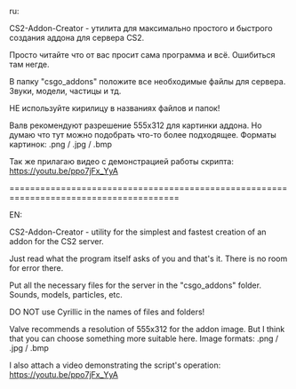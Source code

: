 ru:

CS2-Addon-Creator - утилита для максимально простого и быстрого создания аддона для сервера CS2. 

Просто читайте что от вас просит сама программа и всё. Ошибиться там негде. 

В папку "csgo_addons" положите все необходимые файлы для сервера. Звуки, модели, частицы и тд.

НЕ используйте кирилицу в названиях файлов и папок!

Валв рекомендуют разрешение 555x312 для картинки аддона. Но думаю что тут можно подобрать что-то более подходящее. Форматы картинок: .png / .jpg / .bmp

Так же прилагаю видео с демонстрацией работы скрипта: https://youtu.be/ppo7jFx_YyA

=======================================================================================

EN:

CS2-Addon-Creator - utility for the simplest and fastest creation of an addon for the CS2 server.

Just read what the program itself asks of you and that's it. There is no room for error there.

Put all the necessary files for the server in the "csgo_addons" folder. Sounds, models, particles, etc.

DO NOT use Cyrillic in the names of files and folders!

Valve recommends a resolution of 555x312 for the addon image. But I think that you can choose something more suitable here. Image formats: .png / .jpg / .bmp

I also attach a video demonstrating the script's operation: https://youtu.be/ppo7jFx_YyA
